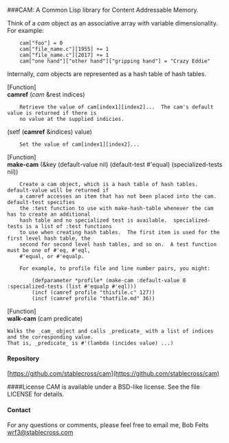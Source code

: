 ###CAM:  A Common Lisp library for Content Addressable Memory.

Think of a _cam_ object as an associative array with variable dimensionality.
For example:

		cam["foo"] = 0
		cam["file_name.c"][1955] += 1
		cam["file_name.c"][2017] += 1
		cam["one hand"]["other hand"]["gripping hand"] = "Crazy Eddie"

Internally, _cam_ objects are represented as a hash table of hash tables.

[Function]<br>
**camref** (_cam_ &rest indices)

		Retrieve the value of cam[index1][index2]...  The cam's default value is returned if there is
		no value at the supplied indicies.
		
(setf (**camref** &indices) value)

		Set the value of cam[index1][index2]...

[Function]<br>
**make-cam** (&key (default-value nil) (default-test #'equal) (specialized-tests nil))

		Create a cam object, which is a hash table of hash tables.  default-value will be returned if
		a camref accesses an item that has not been placed into the cam.  default-test specifies
		the :test function to use with make-hash-table whenever the cam has to create an additional
		hash table and no specialized test is available.  specialized-tests is a list of :test functions
		to use when creating hash tables.  The first item is used for the first level hash table, the
		second for second level hash tables, and so on.  A test function must be one of #'eq, #'eql,
		#'equal, or #'equalp.
    
		For example, to profile file and line number pairs, you might:
    
			(defparameter *profile* (make-cam :default-value 0 :specialized-tests (list #'equalp #'eql)))
			(incf (camref profile "thisfile.c" 127))
			(incf (camref profile "thatfile.md" 36))

[Function]<br>
**walk-cam** (cam predicate)

	Walks the _cam_ object and calls _predicate_ with a list of indices and the corresponding value.
	That is, _predicate_ is #'(lambda (incides value) ...)

#### Repository
[https://github.com/stablecross/cam](https://github.com/stablecross/cam)

####License
CAM is available under a BSD-like license.  See the file LICENSE for
details.

#### Contact
For any questions or comments, please feel free to email me, Bob Felts
<wrf3@stablecross.com>
